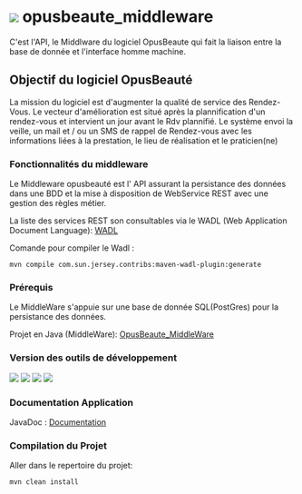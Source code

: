 # ![](https://github.com/DobyLov/ob_IHM/blob/master/src/assets/Mini_4Git_OBLogoNoBkg.png) opusbeaute_middleware
C'est l'API, le Middlware du logiciel OpusBeaute qui fait la liaison entre la base de donnée et l'interface homme machine.

## Objectif du logiciel OpusBeauté
La mission du logiciel est d'augmenter la qualité de service des Rendez-Vous. Le vecteur d'amélioration est situé après la plannification d'un rendez-vous et intervient un jour avant le Rdv plannifié.
Le système envoi la veille, un mail et / ou un SMS de rappel de Rendez-vous avec les informations liées à la prestation, le lieu de réalisation et le praticien(ne) 
 
### Fonctionnalités du middleware
Le Middleware opusbeauté est l' API assurant la persistance des données dans une BDD et la mise à disposition de WebService REST avec une gestion des règles métier.  
 
La liste des services REST son consultables via le WADL (Web Application Document Language): [WADL](https://github.com/DobyLov/opusbeaute_middleware/blob/master/src/main/doc/application.wadl) 

Comande pour compiler le Wadl :

	mvn compile com.sun.jersey.contribs:maven-wadl-plugin:generate

### Prérequis
Le MiddleWare s'appuie sur une base de donnée SQL(PostGres) pour la persistance des données.

Projet en Java (MiddleWare): [OpusBeaute_MiddleWare](https://github.com/DobyLov/opusbeaute_middleware)

### Version des outils de développement
![](https://img.shields.io/badge/Java%20:-V%208.0-orange.svg) ![](https://img.shields.io/badge/Maven%20:-V%202.4-blue.svg) ![](https://img.shields.io/badge/PostgresSQL%20:-V%209.6-orange.svg) ![](https://img.shields.io/badge/Wildfly%20CLI%20:-V%2013-orange.svg) 

### Documentation Application
JavaDoc : [Documentation](https://github.com/DobyLov/opusbeaute_middleware/blob/master/doc/index.html)


### Compilation du Projet

Aller dans le repertoire du projet:

	mvn clean install


